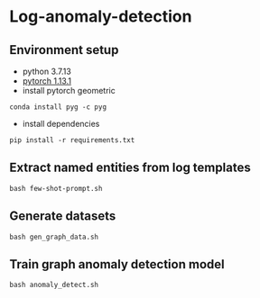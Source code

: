 # Log-anomaly-detection

<!-- ## Getting started

To make it easy for you to get started with GitLab, here's a list of recommended next steps.

Already a pro? Just edit this README.md and make it your own. Want to make it easy? [Use the template at the bottom](#editing-this-readme)!

## Add your files

- [ ] [Create](https://docs.gitlab.com/ee/user/project/repository/web_editor.html#create-a-file) or [upload](https://docs.gitlab.com/ee/user/project/repository/web_editor.html#upload-a-file) files
- [ ] [Add files using the command line](https://docs.gitlab.com/ee/gitlab-basics/add-file.html#add-a-file-using-the-command-line) or push an existing Git repository with the following command:

```
cd existing_repo
git remote add origin https://nj-gitlab.nec-labs.com/CS/Exp/secnlp/log-anomaly-detection.git
git branch -M master
git push -uf origin master
``` -->

## Environment setup
- python 3.7.13
- [pytorch 1.13.1](https://pytorch.org/get-started/locally/)
- install pytorch geometric
```
conda install pyg -c pyg
```
- install dependencies
```
pip install -r requirements.txt
```


## Extract named entities from log templates

<!-- Recognize named entities using prompt seq2seq model (10-shot, prompt type 0) with the command:

```
python NER.py --strategy 0 --n_shots 10 --labeling_technique prompt --model_name_or_path results/BART_seq2seq/10-shot-0 --do_eval --overwrite_cache
```

Recognize named entities using regular expression with the command:

```
python NER.py --labeling_technique regex --overwrite_cache
``` -->

```
bash few-shot-prompt.sh
```


## Generate datasets

<!-- Create HDFS torch_geometric.data.Dataset (using regular expression) with the command:

```
python graph_generation.py --root dataset/HDFS/regex --inference_type regex
```

Create BGL torch_geometric.data.Dataset (graph label) (using regular expression) with the command:

```
python graph_generation.py --root dataset/BGL/regex-graph --log_file dataset/BGL/BGL.log_structured.csv --inference_type regex
```

Create BGL torch_geometric.data.Dataset (node label) (using regular expression) (interval 1min) with the command:

```
python graph_generation.py --root dataset/BGL/regex-node --log_file dataset/BGL/BGL.log_structured.csv --inference_type regex --label_type node --interval 1min
``` -->

```
bash gen_graph_data.sh
```

## Train graph anomaly detection model

<!-- Train & Test GNN graph classification model on HDFS dataset (using entities extracted by regular expression) with the command:

```
python main.py --root dataset/HDFS/regex-graph --checkpoint_dir results/hdfs/regex/GCN-nobias --train_batch_size 256 --eval_batch_size 512 --from_scratch
```

Train & Test GNN graph classification model on BGL dataset (using entities extracted by regular expression) with the command:

```
python main.py --root dataset/BGL/regex-graph --checkpoint_dir results/bgl/regex-graph/GCN-nobias --train_batch_size 256 --eval_batch_size 512 --from_scratch
```

Train & Test GNN node classification model on BGL dataset (using entities extracted by regular expression) with the command:

```
python main.py --root dataset/BGL/regex-node --checkpoint_dir results/bgl/regex-node/GCN-nobias --train_batch_size 256 --eval_batch_size 512 --classification node --from_scratch
``` -->

```
bash anomaly_detect.sh
```


<!-- ## Integrate with your tools

- [ ] [Set up project integrations](https://nj-gitlab.nec-labs.com/CS/Exp/secnlp/log-anomaly-detection/-/settings/integrations)

## Collaborate with your team

- [ ] [Invite team members and collaborators](https://docs.gitlab.com/ee/user/project/members/)
- [ ] [Create a new merge request](https://docs.gitlab.com/ee/user/project/merge_requests/creating_merge_requests.html)
- [ ] [Automatically close issues from merge requests](https://docs.gitlab.com/ee/user/project/issues/managing_issues.html#closing-issues-automatically)
- [ ] [Enable merge request approvals](https://docs.gitlab.com/ee/user/project/merge_requests/approvals/)
- [ ] [Automatically merge when pipeline succeeds](https://docs.gitlab.com/ee/user/project/merge_requests/merge_when_pipeline_succeeds.html)

## Test and Deploy

Use the built-in continuous integration in GitLab.

- [ ] [Get started with GitLab CI/CD](https://docs.gitlab.com/ee/ci/quick_start/index.html)
- [ ] [Analyze your code for known vulnerabilities with Static Application Security Testing(SAST)](https://docs.gitlab.com/ee/user/application_security/sast/)
- [ ] [Deploy to Kubernetes, Amazon EC2, or Amazon ECS using Auto Deploy](https://docs.gitlab.com/ee/topics/autodevops/requirements.html)
- [ ] [Use pull-based deployments for improved Kubernetes management](https://docs.gitlab.com/ee/user/clusters/agent/)
- [ ] [Set up protected environments](https://docs.gitlab.com/ee/ci/environments/protected_environments.html)

***

# Editing this README

When you're ready to make this README your own, just edit this file and use the handy template below (or feel free to structure it however you want - this is just a starting point!).  Thank you to [makeareadme.com](https://www.makeareadme.com/) for this template.

## Suggestions for a good README
Every project is different, so consider which of these sections apply to yours. The sections used in the template are suggestions for most open source projects. Also keep in mind that while a README can be too long and detailed, too long is better than too short. If you think your README is too long, consider utilizing another form of documentation rather than cutting out information.

## Name
Choose a self-explaining name for your project.

## Description
Let people know what your project can do specifically. Provide context and add a link to any reference visitors might be unfamiliar with. A list of Features or a Background subsection can also be added here. If there are alternatives to your project, this is a good place to list differentiating factors.

## Badges
On some READMEs, you may see small images that convey metadata, such as whether or not all the tests are passing for the project. You can use Shields to add some to your README. Many services also have instructions for adding a badge.

## Visuals
Depending on what you are making, it can be a good idea to include screenshots or even a video (you'll frequently see GIFs rather than actual videos). Tools like ttygif can help, but check out Asciinema for a more sophisticated method.

## Installation
Within a particular ecosystem, there may be a common way of installing things, such as using Yarn, NuGet, or Homebrew. However, consider the possibility that whoever is reading your README is a novice and would like more guidance. Listing specific steps helps remove ambiguity and gets people to using your project as quickly as possible. If it only runs in a specific context like a particular programming language version or operating system or has dependencies that have to be installed manually, also add a Requirements subsection.

## Usage
Use examples liberally, and show the expected output if you can. It's helpful to have inline the smallest example of usage that you can demonstrate, while providing links to more sophisticated examples if they are too long to reasonably include in the README.

## Support
Tell people where they can go to for help. It can be any combination of an issue tracker, a chat room, an email address, etc.

## Roadmap
If you have ideas for releases in the future, it is a good idea to list them in the README.

## Contributing
State if you are open to contributions and what your requirements are for accepting them.

For people who want to make changes to your project, it's helpful to have some documentation on how to get started. Perhaps there is a script that they should run or some environment variables that they need to set. Make these steps explicit. These instructions could also be useful to your future self.

You can also document commands to lint the code or run tests. These steps help to ensure high code quality and reduce the likelihood that the changes inadvertently break something. Having instructions for running tests is especially helpful if it requires external setup, such as starting a Selenium server for testing in a browser.

## Authors and acknowledgment
Show your appreciation to those who have contributed to the project.

## License
For open source projects, say how it is licensed.

## Project status
If you have run out of energy or time for your project, put a note at the top of the README saying that development has slowed down or stopped completely. Someone may choose to fork your project or volunteer to step in as a maintainer or owner, allowing your project to keep going. You can also make an explicit request for maintainers. -->
